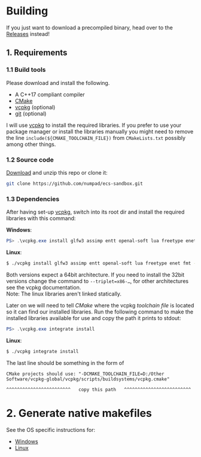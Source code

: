 # Building

If you just want to download a precompiled binary, head over to the [Releases](https://github.com/numpad/ecs-sandbox/releases) instead!

## 1. Requirements


### 1.1 Build tools
Please download and install the following.
 - A C++17 compliant compiler
 - [CMake](https://cmake.org/)
 - [vcpkg](https://github.com/microsoft/vcpkg) (optional)
 - [git](https://git-scm.com/) (optional)

I will use [vcpkg](https://github.com/microsoft/vcpkg) to install the required libraries.
If you prefer to use your package manager or install the libraries manually you might need
to remove the line `include(${CMAKE_TOOLCHAIN_FILE})` from `CMakeLists.txt` possibly among
other things.


### 1.2 Source code
[Download](https://github.com/numpad/ecs-sandbox/archive/develop.zip) and unzip this repo or clone it:
```bash
git clone https://github.com/numpad/ecs-sandbox.git
```


### 1.3 Dependencies
After having set-up [vcpkg](https://github.com/microsoft/vcpkg), switch into its root dir
and install the required libraries with this command:

**Windows**:
```PowerShell
PS> .\vcpkg.exe install glfw3 assimp entt openal-soft lua freetype enet fmt --triplet=x64-windows-static
```
**Linux**:
```bash
$ ./vcpkg install glfw3 assimp entt openal-soft lua freetype enet fmt --triplet=x64-linux
```

Both versions expect a 64bit architecture. If you need to install the 32bit versions change
the command to `--triplet=x86-…`, for other architectures see the vcpkg documentation.  
Note: The linux libraries aren't linked statically.

Later on we will need to tell _CMake_ where the vcpkg _toolchain file_ is located so it can find our installed libraries.
Run the following command to make the installed libraries available for use and copy the path it prints to stdout:
```PowerShell
PS> .\vcpkg.exe integrate install
```
**Linux**:
```bash
$ ./vcpkg integrate install
```
The last line should be something in the form of
```
CMake projects should use: "-DCMAKE_TOOLCHAIN_FILE=D:/Other Software/vcpkg-global/vcpkg/scripts/buildsystems/vcpkg.cmake"
                                                   ^^^^^^^^^^^^^^^^^^^^^^^^   copy this path   ^^^^^^^^^^^^^^^^^^^^^^^^^
```

# 2. Generate native makefiles
See the OS specific instructions for:
- [Windows](build_windows.md)
- [Linux](build_linux.md)

